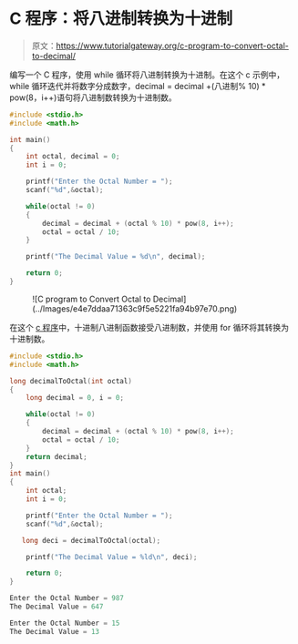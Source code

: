 # C 程序：将八进制转换为十进制

> 原文：<https://www.tutorialgateway.org/c-program-to-convert-octal-to-decimal/>

编写一个 C 程序，使用 while 循环将八进制转换为十进制。在这个 c 示例中，while 循环迭代并将数字分成数字，decimal = decimal +(八进制% 10) * pow(8，i++)语句将八进制数转换为十进制数。

```c
#include <stdio.h>
#include <math.h>

int main()
{
    int octal, decimal = 0;
    int i = 0;

    printf("Enter the Octal Number = ");
    scanf("%d",&octal);

    while(octal != 0)
    {
        decimal = decimal + (octal % 10) * pow(8, i++);
        octal = octal / 10;
    }

    printf("The Decimal Value = %d\n", decimal); 

    return 0;
}
```

<figure class="wp-block-image size-large">![C program to Convert Octal to Decimal](../Images/e4e7ddaa71363c9f5e5221fa94b97e70.png)</figure>

在这个 [c 程序](https://www.tutorialgateway.org/c-programming-examples/)中，十进制八进制函数接受八进制数，并使用 for 循环将其转换为十进制数。

```c
#include <stdio.h>
#include <math.h>

long decimalToOctal(int octal)
{
    long decimal = 0, i = 0;

    while(octal != 0)
    {
        decimal = decimal + (octal % 10) * pow(8, i++);
        octal = octal / 10;
    }
    return decimal;
}
int main()
{
    int octal;
    int i = 0;

    printf("Enter the Octal Number = ");
    scanf("%d",&octal);

   long deci = decimalToOctal(octal);

    printf("The Decimal Value = %ld\n", deci); 

    return 0;
}
```

```c
Enter the Octal Number = 987
The Decimal Value = 647

Enter the Octal Number = 15
The Decimal Value = 13
```